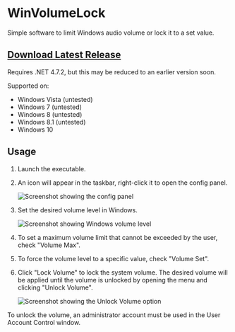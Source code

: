 # WinVolumeLock
Simple software to limit Windows audio volume or lock it to a set value.

## [Download Latest Release](https://github.com/Brosilio/WinVolumeLock/releases/latest)
Requires .NET 4.7.2, but this may be reduced to an earlier version soon.

Supported on:
- Windows Vista (untested)
- Windows 7 (untested)
- Windows 8 (untested)
- Windows 8.1 (untested)
- Windows 10

## Usage
1. Launch the executable.
2. An icon will appear in the taskbar, right-click it to open the config panel.

    ![Screenshot showing the config panel](https://i.imgur.com/jnfgjKZ.png)

3. Set the desired volume level in Windows.

    ![Screenshot showing Windows volume level](https://i.imgur.com/C0LgRx9.png)

5. To set a maximum volume limit that cannot be exceeded by the user, check "Volume Max".
6. To force the volume level to a specific value, check "Volume Set".
7. Click "Lock Volume" to lock the system volume. The desired volume will be applied until the volume is unlocked by opening the menu and clicking "Unlock Volume".

    ![Screenshot showing the Unlock Volume option](https://i.imgur.com/4bXqpAu.png)

To unlock the volume, an administrator account must be used in the User Account Control window.
